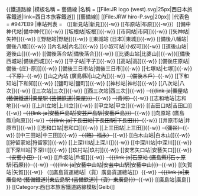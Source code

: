 {{鐵道路線
|模板名稱 = 藝備線
|名稱 = [[File:JR logo (west).svg|25px|西日本旅客鐵道|link=西日本旅客鐵道]] [[藝備線]] [[File:JRW hiro-P.svg|20px]]
|代表色 = #947EB9
|車站列表 = （[[新見站|新見]]{{-w}} [[布原站|布原]]{{-w}}）[[備中神代站|備中神代]]{{-w}} [[坂根站|坂根]]{{-w}} [[市岡站|市岡]]{{-w}} [[矢神站|矢神]]{{-w}} [[野馳站|野馳]]{{-w}} [[東城站 (日本)|東城]]{{-w}} [[備後八幡站|備後八幡]]{{-w}} [[內名站|內名]]{{-w}} [[小奴可站|小奴可]]{{-w}} [[道後山站|道後山]]{{-w}} [[備後落合站|備後落合]]{{-w}} [[比婆山站|比婆山]]{{-w}}[[備後西城站|備後西城]]{{-w}} [[平子站|平子]]{{-w}} [[高站|高]]{{-w}} [[備後庄原站|備後-{庄}-原]]]{{-w}} [[備後三日市站|備後三日市]]{{-w}} [[七塚站|七塚]]{{-w}} <del>（下原）</del>{{-w}} [[山之內站 (廣島縣)|山之內]]{{-w}} <del>（備後木戶）</del>{{-w}} [[下和知站|下和知]]{{-w}} [[鹽町站|鹽町]]{{-w}} [[神杉站|神杉]]{{-w}} [[八次站|八次]]{{-w}} [[三次站|三次]]{{-w}} [[西三次站|西三次]]{{-w}} <del>（{{link-ja|粟屋站 (藝備鐵道)|粟屋駅 (芸備鉄道)|粟屋}}）</del>{{-w}} <del>（青河）</del>{{-w}} [[志和地站|志和地]]{{-w}} [[上川立站|上川立]]{{-w}} [[甲立站|甲立]]{{-w}} [[吉田口站|吉田口]]{{-w}} <del>（{{link-ja|安藝戶島站|安芸戸島駅|安藝戶島}}）</del>{{-w}} [[向原站 (廣島縣)|向原]]{{-w}} <del>（{{link-ja|下長田站|下長田駅|下長田}}）</del>{{-w}} [[井原市站|井原市]]{{-w}} [[志和口站|志和口]]{{-w}} [[上三田站|上三田]]{{-w}} <del>（彌谷）</del>{{-w}} [[中三田站|中三田]]{{-w}} <del>（（臨）福永）</del>{{-w}} [[白木山站|白木山]]{{-w}} [[狩留家站|狩留家]]{{-w}} [[上深川站|上深川]]{{-w}} [[中深川站|中深川]]{{-w}} [[下深川站|下深川]]{{-w}} [[玖村站|玖村]]{{-w}} [[安艺矢口站|安藝矢口]]{{-w}} <del>（安藝小田）</del>{{-w}} [[戶坂站|戶坂]]{{-w}} <del>（{{link-ja|石原站 (廣島縣)|石ヶ原駅|石原}}）</del>{{-w}} <del>（{{link-ja|安藝中山站|安芸中山駅|安藝中山}}）</del>{{-w}} [[矢賀站|矢賀]]{{-w}} （[[廣島貨運總站|（貨）廣島貨運總站]]）{{-w}} <del>（{{link-ja|東廣島站 (藝備鐵道)|東広島駅 (芸備鉄道)|（貨）東廣島}}）</del>{{-w}} [[廣島站|廣島]]
}}<noinclude>
[[Category:西日本旅客鐵道路線模板|Geibi]]
</noinclude>